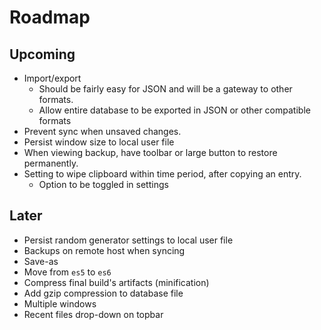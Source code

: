 # Roadmap

## Upcoming
- Import/export
  - Should be fairly easy for JSON and will be a gateway to other formats.
  - Allow entire database to be exported in JSON or other compatible formats
- Prevent sync when unsaved changes.
- Persist window size to local user file
- When viewing backup, have toolbar or large button to restore permanently.
- Setting to wipe clipboard within time period, after copying an entry.
  - Option to be toggled in settings

## Later
- Persist random generator settings to local user file
- Backups on remote host when syncing
- Save-as
- Move from `es5` to `es6`
- Compress final build's artifacts (minification)
- Add gzip compression to database file
- Multiple windows
- Recent files drop-down on topbar
